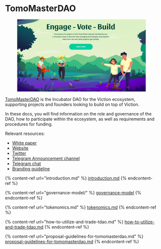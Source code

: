 # TomoMasterDAO

<figure><img src="../../.gitbook/assets/Screen Shot 2023-04-03 at 4.28.40 PM.png" alt=""><figcaption></figcaption></figure>

[TomoMasterDAO](https://vicmaster.xyz/) is the Incubator DAO for the Viction ecosystem, supporting projects and founders looking to build on top of Viction.

In these docs, you will find information on the role and governance of the DAO, how to participate within the ecosystem, as well as requirements and procedures for funding.

Relevant resources:

* [White paper](https://docs.google.com/document/d/1PQzccAo9xN\_ApoDQBampn9oon3rCUpunr8Gwdch1mvk/edit#heading=h.z6ne0og04bp5)
* [Website](https://masterdao.viction.com/)
* [Twitter](https://twitter.com/TomoMasterDAO)
* [Telegram Announcement channel](https://t.me/TomoMasterDAO)
* [Telegram chat](https://t.me/tomomasterdao\_chat)
* [Branding guideline](https://drive.google.com/drive/folders/1ZKfgm7XU-pIZXDbOYRvaf2nPJ7Qaiciv)

{% content-ref url="introduction.md" %}
[introduction.md](introduction.md)
{% endcontent-ref %}

{% content-ref url="governance-model/" %}
[governance-model](governance-model/)
{% endcontent-ref %}

{% content-ref url="tokenomics.md" %}
[tokenomics.md](tokenomics.md)
{% endcontent-ref %}

{% content-ref url="how-to-utilize-and-trade-tdao.md" %}
[how-to-utilize-and-trade-tdao.md](how-to-utilize-and-trade-tdao.md)
{% endcontent-ref %}

{% content-ref url="proposal-guidelines-for-tomomasterdao.md" %}
[proposal-guidelines-for-tomomasterdao.md](proposal-guidelines-for-tomomasterdao.md)
{% endcontent-ref %}
